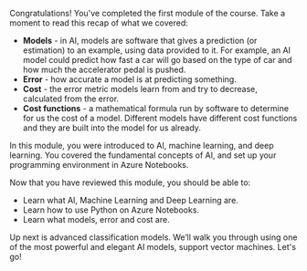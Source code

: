 Congratulations! You've completed the first module of the course. Take a moment to read this recap of what we covered:

* __Models__ - in AI, models are software that gives a prediction (or estimation) to an example, using data provided to it. For example, an AI model could predict how fast a car will go based on the type of car and how much the accelerator pedal is pushed.
* __Error__ - how accurate a model is at predicting something.
* __Cost__ - the error metric models learn from and try to decrease, calculated from the error.
* __Cost functions__ - a mathematical formula run by software to determine for us the cost of a model. Different models have different cost functions and they are built into the model for us already.

In this module, you were introduced to AI, machine learning, and deep learning. You covered the fundamental concepts of AI, and set up your programming environment in Azure Notebooks.

Now that you have reviewed this module, you should be able to:

* Learn what AI, Machine Learning and Deep Learning are.
* Learn how to use Python on Azure Notebooks.
* Learn what models, error and cost are.

Up next is advanced classification models. We’ll walk you through using one of the most powerful and elegant AI models, support vector machines. Let's go!